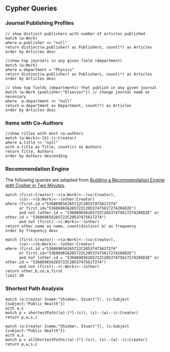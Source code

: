 ## Cypher Queries

### Journal Publishing Profiles

```cypher
// show distinct publishers with number of articles published
match (w:Work)
where w.publisher <> "null"
return distinct(w.publisher) as Publishers, count(*) as Articles
order by Articles desc
```

```cypher
//show top journals in any given field (department)
match (w:Work)
where w.department = "Physics"
return distinct(w.publisher) as Publishers, count(*) as Articles
order by Articles desc
```

```cypher
// show top fields (departments) that publish in any given journal
match (w:Work {publisher:"Elsevier"}) // change journal name as necessary
where  w.department <> "null"
return w.department as Department, count(*) as Articles
order by Articles desc
```

### Items with Co-Authors

```cypher
//show titles with most co-authors
match (a:Work)<-[b]-(c:Creator)
where a.title <> "null" 
with a.title as Title, count(c) as Authors
return Title, Authors
order by Authors descending
```

### Recommendation Engine
The following queries are adapted from [Building a Recommendation Engine with Cypher in Two Minutes](http://neo4j.com/developer/guide-build-a-recommendation-engine/).

```cypher
match (first:Creator)-->(a:Work)<--(co:Creator),
	  (co)-->(b:Work)<--(other:Creator)
where (first.id ="536869656265722C20537475617274"
      or first.id="536869656265722C20537475617274204D2E")
      and not (other.id = "536869656265722C20537475617274204D2E" or other.id = "536869656265722C20537475617274")
      and not (first)-->(:Work)<--(other)
return other.name as name, count(distinct b) as frequency
order by frequency desc
```

```cypher
match (first:Creator)-->(a:Work)<--(co:Creator),
	  (co)-->(b:Work)<--(other:Creator)
where (first.id ="536869656265722C20537475617274"
      or first.id="536869656265722C20537475617274204D2E")
      and not (other.id = "536869656265722C20537475617274204D2E" or other.id = "536869656265722C20537475617274")
      and not (first)-->(:Work)<--(other)
return other,b,co,a,first
limit 30
```
### Shortest Path Analysis

```cypher
match (a:Creator {name:"Shieber, Stuart"}), (s:Subject {subject:"Public Health"}) 
with a,s
match p = shortestPath((a)-[*]-(s)), (s)--(w)--(c:Creator)
return p,w,s,c
```

```cypher
match (a:Creator {name:"Shieber, Stuart"}), (s:Subject {subject:"Public Health"}) 
with a,s
match p = allShortestPaths((a)-[*]-(s)), (s)--(w)--(c:Creator)
return p,w,s,c
```
